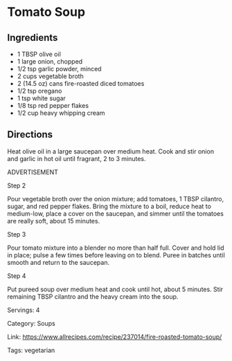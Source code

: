 # Tomato Soup

## Ingredients

- 1 TBSP olive oil
- 1 large onion, chopped
- 1/2 tsp garlic powder, minced
- 2 cups vegetable broth
- 2 (14.5 oz) cans fire-roasted diced tomatoes
- 1/2 tsp oregano
- 1 tsp white sugar
- 1/8 tsp red pepper flakes
- 1/2 cup heavy whipping cream

## Directions

Heat olive oil in a large saucepan over medium heat. Cook and stir onion and garlic in hot oil until fragrant, 2 to 3 minutes.

ADVERTISEMENT

Step 2

Pour vegetable broth over the onion mixture; add tomatoes, 1 TBSP cilantro, sugar, and red pepper flakes. Bring the mixture to a boil, reduce heat to medium-low, place a cover on the saucepan, and simmer until the tomatoes are really soft, about 15 minutes.

Step 3

Pour tomato mixture into a blender no more than half full. Cover and hold lid in place; pulse a few times before leaving on to blend. Puree in batches until smooth and return to the saucepan.

Step 4

Put pureed soup over medium heat and cook until hot, about 5 minutes. Stir remaining TBSP cilantro and the heavy cream into the soup.

Servings: 4

Category: Soups

Link: https://www.allrecipes.com/recipe/237014/fire-roasted-tomato-soup/

Tags: vegetarian

